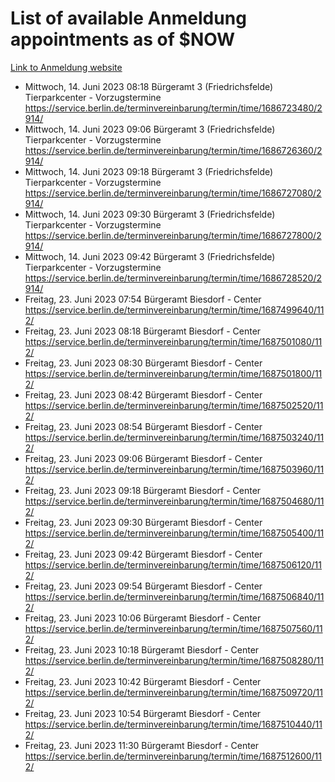 # List of available Anmeldung appointments as of $NOW
[Link to Anmeldung website](https://service.berlin.de/terminvereinbarung/termin/tag.php?termin=1&anliegen[]=120686&dienstleisterlist=122210,122217,327316,122219,327312,122227,327314,122231,327346,122243,327348,122254,122252,329742,122260,329745,122262,329748,122271,327278,122273,327274,122277,327276,330436,122280,327294,122282,327290,122284,327292,122291,327270,122285,327266,122286,327264,122296,327268,150230,329760,122297,327286,122294,327284,122312,329763,122314,329775,122304,327330,122311,327334,122309,327332,317869,122281,327352,122279,329772,122283,122276,327324,122274,327326,122267,329766,122246,327318,122251,327320,122257,327322,122208,327298,122226,327300&herkunft=http%3A%2F%2Fservice.berlin.de%2Fdienstleistung%2F120686%2F)
- Mittwoch, 14. Juni 2023 08:18 Bürgeramt 3 (Friedrichsfelde) Tierparkcenter - Vorzugstermine https://service.berlin.de/terminvereinbarung/termin/time/1686723480/2914/
- Mittwoch, 14. Juni 2023 09:06 Bürgeramt 3 (Friedrichsfelde) Tierparkcenter - Vorzugstermine https://service.berlin.de/terminvereinbarung/termin/time/1686726360/2914/
- Mittwoch, 14. Juni 2023 09:18 Bürgeramt 3 (Friedrichsfelde) Tierparkcenter - Vorzugstermine https://service.berlin.de/terminvereinbarung/termin/time/1686727080/2914/
- Mittwoch, 14. Juni 2023 09:30 Bürgeramt 3 (Friedrichsfelde) Tierparkcenter - Vorzugstermine https://service.berlin.de/terminvereinbarung/termin/time/1686727800/2914/
- Mittwoch, 14. Juni 2023 09:42 Bürgeramt 3 (Friedrichsfelde) Tierparkcenter - Vorzugstermine https://service.berlin.de/terminvereinbarung/termin/time/1686728520/2914/
- Freitag, 23. Juni 2023 07:54 Bürgeramt Biesdorf - Center https://service.berlin.de/terminvereinbarung/termin/time/1687499640/112/
- Freitag, 23. Juni 2023 08:18 Bürgeramt Biesdorf - Center https://service.berlin.de/terminvereinbarung/termin/time/1687501080/112/
- Freitag, 23. Juni 2023 08:30 Bürgeramt Biesdorf - Center https://service.berlin.de/terminvereinbarung/termin/time/1687501800/112/
- Freitag, 23. Juni 2023 08:42 Bürgeramt Biesdorf - Center https://service.berlin.de/terminvereinbarung/termin/time/1687502520/112/
- Freitag, 23. Juni 2023 08:54 Bürgeramt Biesdorf - Center https://service.berlin.de/terminvereinbarung/termin/time/1687503240/112/
- Freitag, 23. Juni 2023 09:06 Bürgeramt Biesdorf - Center https://service.berlin.de/terminvereinbarung/termin/time/1687503960/112/
- Freitag, 23. Juni 2023 09:18 Bürgeramt Biesdorf - Center https://service.berlin.de/terminvereinbarung/termin/time/1687504680/112/
- Freitag, 23. Juni 2023 09:30 Bürgeramt Biesdorf - Center https://service.berlin.de/terminvereinbarung/termin/time/1687505400/112/
- Freitag, 23. Juni 2023 09:42 Bürgeramt Biesdorf - Center https://service.berlin.de/terminvereinbarung/termin/time/1687506120/112/
- Freitag, 23. Juni 2023 09:54 Bürgeramt Biesdorf - Center https://service.berlin.de/terminvereinbarung/termin/time/1687506840/112/
- Freitag, 23. Juni 2023 10:06 Bürgeramt Biesdorf - Center https://service.berlin.de/terminvereinbarung/termin/time/1687507560/112/
- Freitag, 23. Juni 2023 10:18 Bürgeramt Biesdorf - Center https://service.berlin.de/terminvereinbarung/termin/time/1687508280/112/
- Freitag, 23. Juni 2023 10:42 Bürgeramt Biesdorf - Center https://service.berlin.de/terminvereinbarung/termin/time/1687509720/112/
- Freitag, 23. Juni 2023 10:54 Bürgeramt Biesdorf - Center https://service.berlin.de/terminvereinbarung/termin/time/1687510440/112/
- Freitag, 23. Juni 2023 11:30 Bürgeramt Biesdorf - Center https://service.berlin.de/terminvereinbarung/termin/time/1687512600/112/
